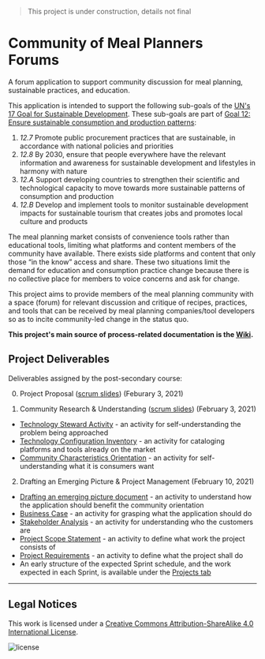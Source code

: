 > This project is under construction, details not final

# Community of Meal Planners Forums

A forum application to support community discussion for meal planning, sustainable practices, and education.

This application is intended to support the following sub-goals of the [UN's 17 Goal for Sustainable Development](https://www.un.org/sustainabledevelopment/). These sub-goals are part of [Goal 12: Ensure sustainable consumption and production patterns](https://www.un.org/sustainabledevelopment/sustainable-consumption-production/):
1. _12.7_ Promote public procurement practices that are sustainable, in accordance with national policies and priorities
1. _12.8_ By 2030, ensure that people everywhere have the relevant information and awareness for sustainable development and lifestyles in harmony with nature
1. _12.A_ Support developing countries to strengthen their scientific and technological capacity to move towards more sustainable patterns of consumption and production
1. _12.B_ Develop and implement tools to monitor sustainable development impacts for sustainable tourism that creates jobs and promotes local culture and products

The meal planning market consists of convenience tools rather than educational tools, limiting what platforms and content members of the community have available. There exists side platforms and content that only those “in the know” access and share. These two situations limit the demand for education and consumption practice change because there is no collective place for members to voice concerns and ask for change.

This project aims to provide members of the meal planning community with a space (forum) for relevant discussion and critique of recipes, practices, and tools that can be received by meal planning companies/tool developers so as to incite community-led change in the status quo.

**This project's main source of process-related documentation is the [Wiki](https://github.com/holtzmak/Community-Meal-Planner/wiki).**

## Project Deliverables

Deliverables assigned by the post-secondary course:

0. Project Proposal ([scrum slides](https://github.com/holtzmak/Community-Meal-Planner/blob/main/documentation/scrum%20slides/Community%20Research%20%26%20Understanding.pdf)) (Feburary 3, 2021)

1. Community Research & Understanding ([scrum slides](https://github.com/holtzmak/Community-Meal-Planner/blob/main/documentation/scrum%20slides/Community%20Research%20%26%20Understanding.pdf)) (February 3, 2021)
* [Technology Steward Activity](https://github.com/holtzmak/Community-Meal-Planner/blob/main/documentation/community%20research%20%26%20understanding/Technology%20Steward%20Activity.pdf) - an activity for self-understanding the problem being approached
* [Technology Configuration Inventory](https://github.com/holtzmak/Community-Meal-Planner/blob/main/documentation/community%20research%20%26%20understanding/Technology%20Configuration%20Inventory.pdf) - an activity for cataloging platforms and tools already on the market
* [Community Characteristics Orientation](https://github.com/holtzmak/Community-Meal-Planner/blob/main/documentation/community%20research%20%26%20understanding/Community%20Characteristics%20Orientation.pdf) - an activity for self-understanding what it is consumers want
2. Drafting an Emerging Picture & Project Management (February 10, 2021)
* [Drafting an emerging picture document](https://github.com/holtzmak/Community-Meal-Planner/blob/main/documentation/project%20management/Drafting%20an%20emerging%20picture.pdf) - an activity to understand how the application should benefit the community orientation
* [Business Case](https://github.com/holtzmak/Community-Meal-Planner/blob/main/documentation/project%20management/Business%20Case.pdf) - an activity for grasping what the application should do
* [Stakeholder Analysis](https://github.com/holtzmak/Community-Meal-Planner/blob/main/documentation/project%20management/Stakeholder%20Analysis.pdf) - an activity for understanding who the customers are
* [Project Scope Statement](https://github.com/holtzmak/Community-Meal-Planner/blob/main/documentation/project%20management/Project%20Scope%20Statement.pdf) - an activity to define what work the project consists of
* [Project Requirements](https://github.com/holtzmak/Community-Meal-Planner/blob/main/documentation/project%20management/Project%20Requirements.pdf) - an activity to define what the project shall do
* An early structure of the expected Sprint schedule, and the work expected in each Sprint, is available under the [Projects tab](https://github.com/holtzmak/Community-Meal-Planner-Forum/projects)

***

## Legal Notices

This work is licensed under a [Creative Commons Attribution-ShareAlike 4.0 International License](https://creativecommons.org/licenses/by-sa/4.0/).

![license](https://licensebuttons.net/l/by-sa/4.0/88x31.png)

